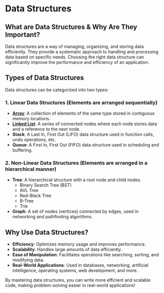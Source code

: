 # Data Structures

## What are Data Structures & Why Are They Important?
Data structures are a way of managing, organizing, and storing data efficiently. They provide a systematic approach to handling and processing data based on specific needs. Choosing the right data structure can significantly improve the performance and efficiency of an application.

## Types of Data Structures
Data structures can be categorized into two types:

### 1. Linear Data Structures (Elements are arranged sequentially)
- **[Array](linear-data-structures/array/README.md)**: A collection of elements of the same type stored in contiguous memory locations.
- **[Linked List](linear-data-structures/linked-list/README.md)**: A series of connected nodes where each node stores data and a reference to the next node.
- **Stack**: A Last In, First Out (LIFO) data structure used in function calls, undo operations, etc.
- **Queue**: A First In, First Out (FIFO) data structure used in scheduling and buffering.

### 2. Non-Linear Data Structures (Elements are arranged in a hierarchical manner)
- **Tree**: A hierarchical structure with a root node and child nodes.
  - Binary Search Tree (BST)
  - AVL Tree
  - Red-Black Tree
  - B-Tree
  - Trie
- **Graph**: A set of nodes (vertices) connected by edges, used in networking and pathfinding algorithms.

## Why Use Data Structures?
- **Efficiency**: Optimizes memory usage and improves performance.
- **Scalability**: Handles large amounts of data efficiently.
- **Ease of Manipulation**: Facilitates operations like searching, sorting, and modifying data.
- **Real-World Applications**: Used in databases, networking, artificial intelligence, operating systems, web development, and more.

By mastering data structures, you can write more efficient and scalable code, making problem-solving easier in real-world applications!
